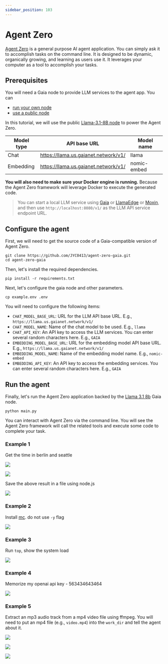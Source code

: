 ```yaml
---
sidebar_position: 103
---
```


# Agent Zero

[Agent Zero](https://github.com/frdel/agent-zero) is a general purpose AI agent application. You can simply ask it to accomplish tasks on the command line. 
It is designed to be dynamic, organically growing, and learning as users use it. It leverages your computer as a tool to accomplish your tasks.

## Prerequisites

You will need a Gaia node to provide LLM services to the agent app. You can

* [run your own node](../../node-guide/quick-start.md)
* [use a public node](../nodes.md)

In this tutorial, we will use the public [Llama-3.1-8B node](https://github.com/GaiaNet-AI/node-configs/tree/main/llama-3.1-8b-instruct) to power the Agent Zero.

| Model type | API base URL | Model name |
|-----|--------|-----|
| Chat | https://llama.us.gaianet.network/v1/ | llama |
| Embedding | https://llama.us.gaianet.network/v1/ | nomic-embed |

**You will also need to make sure your Docker engine is running.** Because the Agent Zero framework will leverage Docker to execute the generated code.

> You can start a local LLM service using [Gaia](https://github.com/GaiaNet-AI/node-configs/tree/main/llama-3.1-8b-instruct) or [LlamaEdge](https://llamaedge.com/docs/user-guide/quick-start-command) or [Moxin](https://github.com/moxin-org/moxin), and then use `http://localhost:8080/v1/` as the LLM API service endpoint URL.

## Configure the agent

First, we will need to get the source code of a Gaia-compatible version of Agent Zero.

```
git clone https://github.com/JYC0413/agent-zero-gaia.git
cd agent-zero-gaia
```

Then, let's install the required dependencies.

```
pip install -r requirements.txt
```

Next, let's configure the gaia node and other parameters.

```
cp example.env .env
```

You will need to configure the following items:

* `CHAT_MODEL_BASE_URL`: URL for the LLM API base URL. E.g., `https://llama.us.gaianet.network/v1/`
* `CHAT_MODEL_NAME`: Name of the chat model to be used. E.g., `llama`
* `CHAT_API_KEY`: An API key to access the LLM services. You can enter several random characters here. E.g., `GAIA`
* `EMBEDDING_MODEL_BASE_URL`: URL for the embedding model API base URL. E.g., `https://llama.us.gaianet.network/v1/`
* `EMBEDDING_MODEL_NAME`: Name of the embedding model name. E.g., `nomic-embed`
* `EMBEDDING_API_KEY`: An API key to access the embedding services. You can enter several random characters here. E.g., `GAIA`

## Run the agent

Finally, let's run the Agent Zero application backed by the [Llama 3.1 8b](https://github.com/GaiaNet-AI/node-configs/tree/main/llama-3.1-8b-instruct) Gaia node.

```
python main.py
```

You can interact with Agent Zero via the command line. You will see the Agent Zero framework will call the related tools and execute some code to complete your task.

### Example 1

Get the time in berlin and seattle

![](agent-zero-01.png)

![](agent-zero-02.png)

Save the above result in a file using node.js

![](agent-zero-03.png)

### Example 2

Install [mc](https://midnight-commander.org/). do not use `-y` flag

![](agent-zero-04.png)

### Example 3

Run `top`, show the system load

![](agent-zero-05.png)

### Example 4

Memorize my openai api key - 563434643464

![](agent-zero-06.png)

### Example 5

Extract an mp3 audio track from a mp4 video file using ffmpeg. You will need to put an mp4 file (e.g., `video.mp4`) into the `work_dir` and tell the agent about it.

![](agent-zero-07.png)

![](agent-zero-08.png)

![](agent-zero-09.png)



